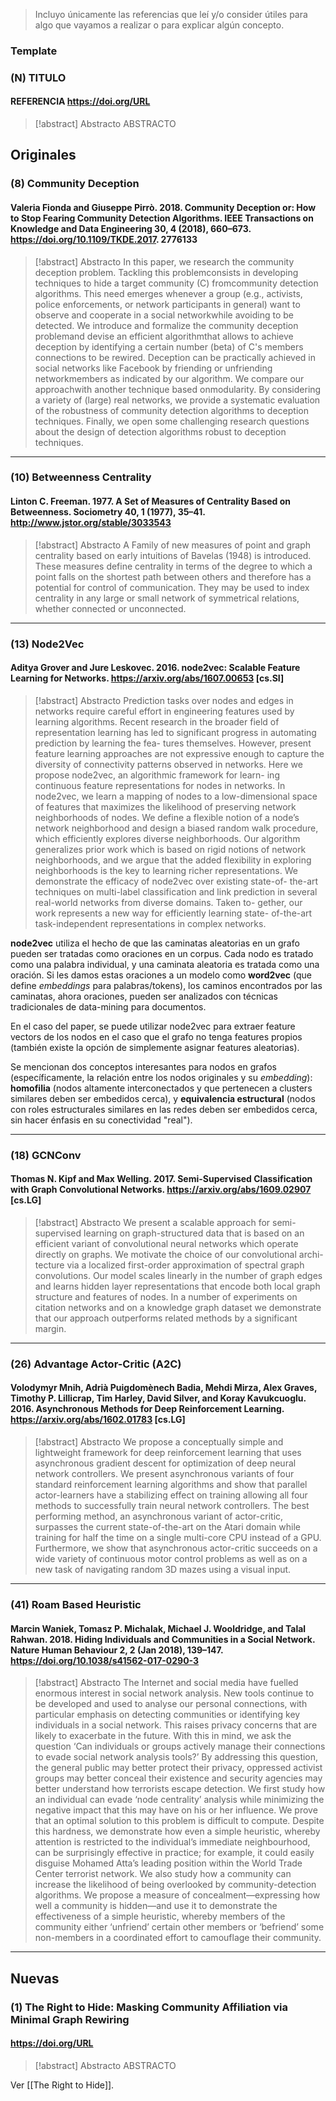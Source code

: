 >  Incluyo únicamente las referencias que leí y/o consider útiles para algo que vayamos a realizar o para explicar algún concepto.

### Template
### (N) TITULO
#### REFERENCIA https://doi.org/URL
> [!abstract] Abstracto
>  ABSTRACTO

## Originales
### (8) Community Deception
####  Valeria Fionda and Giuseppe Pirrò. 2018. Community Deception or: How to Stop Fearing Community Detection Algorithms. IEEE Transactions on Knowledge and Data Engineering 30, 4 (2018), 660–673. https://doi.org/10.1109/TKDE.2017. 2776133
> [!abstract] Abstracto
>  In this paper, we research the community deception problem. Tackling this problemconsists in developing techniques to hide a target community (C) fromcommunity detection algorithms. This need emerges whenever a group (e.g., activists, police enforcements, or network participants in general) want to observe and cooperate in a social networkwhile avoiding to be detected. We introduce and formalize the community deception problemand devise an efficient algorithmthat allows to achieve deception by identifying a certain number (beta) of C's members connections to be rewired. Deception can be practically achieved in social networks like Facebook by friending or unfriending networkmembers as indicated by our algorithm. We compare our approachwith another technique based onmodularity. By considering a variety of (large) real networks, we provide a systematic evaluation of the robustness of community detection algorithms to deception techniques. Finally, we open some challenging research questions about the design of detection algorithms robust to deception techniques.

---
### (10) Betweenness Centrality
#### Linton C. Freeman. 1977. A Set of Measures of Centrality Based on Betweenness. Sociometry 40, 1 (1977), 35–41. http://www.jstor.org/stable/3033543
> [!abstract] Abstracto
>  A Family of new measures of point and graph centrality based on early intuitions of Bavelas (1948) is introduced. These measures define centrality in terms of the degree to which a point falls on the shortest path between others and therefore has a potential for control of communication. They may be used to index centrality in any large or small network of symmetrical relations, whether connected or unconnected.

---
### (13) Node2Vec
#### Aditya Grover and Jure Leskovec. 2016. node2vec: Scalable Feature Learning for Networks. https://arxiv.org/abs/1607.00653 \[cs.SI\]
> [!abstract] Abstracto
>  Prediction tasks over nodes and edges in networks require careful
effort in engineering features used by learning algorithms. Recent
research in the broader field of representation learning has led to
significant progress in automating prediction by learning the fea-
tures themselves. However, present feature learning approaches
are not expressive enough to capture the diversity of connectivity
patterns observed in networks.
Here we propose node2vec, an algorithmic framework for learn-
ing continuous feature representations for nodes in networks. In
node2vec, we learn a mapping of nodes to a low-dimensional space
of features that maximizes the likelihood of preserving network
neighborhoods of nodes. We define a flexible notion of a node’s
network neighborhood and design a biased random walk procedure,
which efficiently explores diverse neighborhoods. Our algorithm
generalizes prior work which is based on rigid notions of network
neighborhoods, and we argue that the added flexibility in exploring
neighborhoods is the key to learning richer representations.
We demonstrate the efficacy of node2vec over existing state-of-
the-art techniques on multi-label classification and link prediction
in several real-world networks from diverse domains. Taken to-
gether, our work represents a new way for efficiently learning state-
of-the-art task-independent representations in complex networks.

**node2vec** utiliza el hecho de que las caminatas aleatorias en un grafo pueden ser tratadas como oraciones en un corpus. Cada nodo es tratado como una palabra individual, y una caminata aleatoria es tratada como una oración. Si les damos estas oraciones a un modelo como **word2vec** (que define *embeddings* para palabras/tokens), los caminos encontrados por las caminatas, ahora oraciones, pueden ser analizados con técnicas tradicionales de data-mining para documentos.

En el caso del paper, se puede utilizar node2vec para extraer feature vectors de los nodos en el caso que el grafo no tenga features propios (también existe la opción de simplemente asignar features aleatorias).

Se mencionan dos conceptos interesantes para nodos en grafos (específicamente, la relación entre los nodos originales y su *embedding*): **homofilia** (nodos altamente interconectados y que pertenecen a clusters similares deben ser embedidos cerca), y **equivalencia estructural** (nodos con roles estructurales similares en las redes deben ser embedidos cerca, sin hacer énfasis en su conectividad "real").

---
### (18) GCNConv
#### Thomas N. Kipf and Max Welling. 2017. Semi-Supervised Classification with Graph Convolutional Networks. https://arxiv.org/abs/1609.02907 \[cs.LG\]
> [!abstract] Abstracto
>  We present a scalable approach for semi-supervised learning on graph-structured
data that is based on an efficient variant of convolutional neural networks which
operate directly on graphs. We motivate the choice of our convolutional archi-
tecture via a localized first-order approximation of spectral graph convolutions.
Our model scales linearly in the number of graph edges and learns hidden layer
representations that encode both local graph structure and features of nodes. In
a number of experiments on citation networks and on a knowledge graph dataset
we demonstrate that our approach outperforms related methods by a significant
margin.


---
### (26) Advantage Actor-Critic (A2C)
#### Volodymyr Mnih, Adrià Puigdomènech Badia, Mehdi Mirza, Alex Graves, Timothy P. Lillicrap, Tim Harley, David Silver, and Koray Kavukcuoglu. 2016. Asynchronous Methods for Deep Reinforcement Learning. https://arxiv.org/abs/1602.01783 \[cs.LG\]
> [!abstract] Abstracto
>  We propose a conceptually simple and lightweight framework for deep reinforcement learning that uses asynchronous gradient descent for optimization of deep neural network controllers. We present asynchronous variants of four standard reinforcement learning algorithms and show that parallel actor-learners have a stabilizing effect on training allowing all four methods to successfully train neural network controllers. The best performing method, an asynchronous variant of actor-critic, surpasses the current state-of-the-art on the Atari domain while training for half the time on a single multi-core CPU instead of a GPU. Furthermore, we show that asynchronous actor-critic succeeds on a wide variety of continuous motor control problems as well as on a new task of navigating random 3D mazes using a visual input.

---
### (41) Roam Based Heuristic
#### Marcin Waniek, Tomasz P. Michalak, Michael J. Wooldridge, and Talal Rahwan. 2018. Hiding Individuals and Communities in a Social Network. Nature Human Behaviour 2, 2 (Jan 2018), 139–147. https://doi.org/10.1038/s41562-017-0290-3
> [!abstract] Abstracto
>  The Internet and social media have fuelled enormous interest in social network analysis. New tools continue to be developed and used to analyse our personal connections, with particular emphasis on detecting communities or identifying key individuals in a social network. This raises privacy concerns that are likely to exacerbate in the future. With this in mind, we ask the question ‘Can individuals or groups actively manage their connections to evade social network analysis tools?’ By addressing this question, the general public may better protect their privacy, oppressed activist groups may better conceal their existence and security agencies may better understand how terrorists escape detection. We first study how an individual can evade ‘node centrality’ analysis while minimizing the negative impact that this may have on his or her influence. We prove that an optimal solution to this problem is difficult to compute. Despite this hardness, we demonstrate how even a simple heuristic, whereby attention is restricted to the individual’s immediate neighbourhood, can be surprisingly effective in practice; for example, it could easily disguise Mohamed Atta’s leading position within the World Trade Center terrorist network. We also study how a community can increase the likelihood of being overlooked by community-detection algorithms. We propose a measure of concealment—expressing how well a community is hidden—and use it to demonstrate the effectiveness of a simple heuristic, whereby members of the community either ‘unfriend’ certain other members or ‘befriend’ some non-members in a coordinated effort to camouflage their community.

---

## Nuevas
### (1) The Right to Hide: Masking Community Affiliation via Minimal Graph Rewiring

####  https://doi.org/URL
> [!abstract] Abstracto
>  ABSTRACTO

Ver [[The Right to Hide]].